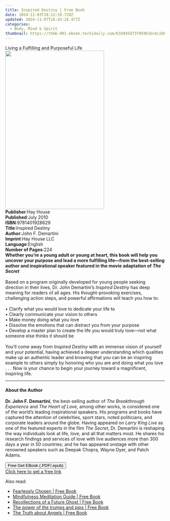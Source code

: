 ```yaml
---
title: Inspired Destiny | Free Book
date: 2024-11-03T18:12:19.720Z
updated: 2024-11-07T16:43:24.477Z
categories:
  - Body, Mind & Spirit
thumbnail: https://thmb-001-ebook.techidaily.com/b33045d73f05961bc6c2d819fa5d2d09315d0f7196c633371faeaf0147e61e0d.jpg
---
```

<main id="book-container">
  <div class="flex flex-col">
    <div class="book-brief flex-1 py-6 px-4 sm:p-6 md:py-10 md:px-8">
      <!-- brief-->
      <div class="book-brief-main">Living a Fulfilling and Purposeful Life</div>
    </div>
    <div
      class="book-meta-info flex-1 grid gap-4 col-start-1 col-end-3 row-start-1 sm:mb-6 sm:grid-cols-4 lg:gap-6 lg:col-start-2 lg:row-end-6 lg:row-span-6 lg:mb-0"
    >
      <div
        class="book-meta-info-left place-content-center mt-4 p-4 text-sm leading-6 col-start-2 col-span-2 dark:text-slate-400"
      >
        <img
          class="w-full h-500 object-cover rounded-lg sm:h-255 sm:col-span-2 lg:col-span-full"
          src="https://img-001-ebook.techidaily.com/30bec252b6afc2e0e047e568bd09d6ab9a2d70bc9160c86f48b090d93aa1570b.jpg"
          alt=""
          width="312"
          height="500"
        />
      </div>
      <div
        class="book-meta-info-right mt-2 col-start-1 row-start-2 col-span-3 self-center"
      >
        <!-- meta data  -->
        <div class="flex flex-col px-4 md:px-8">
          <div class="flex-1">
            <strong>Publisher</strong>:<span class="px-2">Hay House</span>
          </div>
          <div class="flex-1">
            <strong>Published</strong>:<span class="px-2">July 2010</span>
          </div>
          <div class="flex-1">
            <strong>ISBN</strong>:<span class="px-2">9781401928629</span>
          </div>
          <div class="flex-1">
            <strong>Title</strong>:<span class="px-2">Inspired Destiny</span>
          </div>
          <div class="flex-1">
            <strong>Author</strong>:<span class="px-2">John F. Demartini</span>
          </div>
          <div class="flex-1">
            <strong>Imprint</strong>:<span class="px-2">Hay House LLC</span>
          </div>
          <div class="flex-1">
            <strong>Language</strong>:<span class="px-2">English</span>
          </div>
          <div class="flex-1">
            <strong>Number of Pages</strong>:<span class="px-2">224</span>
          </div>
        </div>
      </div>
    </div>
    <div class="book-description flex-1 py-6 px-4 sm:p-6 md:py-10 md:px-8">
      <div class="book-description-main">
        <div accordion-content="" id="description">
          <b
            >Whether you’re a young adult or young at heart, this book will help
            you uncover your purpose and lead a more fulfilling life—from the
            best-selling author and inspirational speaker featured in the movie
            adaptation of <i>The Secret</i><br /></b
          ><br />
          Based on a program originally developed for young people seeking
          direction in their lives, Dr. John Demartini’s
          <i>Inspired Destiny</i> has deep meaning for readers of all ages.
          His&nbsp;thought-provoking exercises, challenging action steps, and
          powerful affirmations will teach you how to:<br /><br />
          • Clarify what you would love to dedicate your life to<br />
          • Clearly communicate your vision to others<br />
          • Make money doing what you love<br />
          • Dissolve the emotions that can distract you from your purpose<br />
          • Develop a master plan to create the life you would truly love—not
          what someone else thinks it should be<br /><br />
          You’ll come away from <i>Inspired Destiny</i> with an immense vision
          of yourself and your potential, having achieved a deeper understanding
          which qualities make up an authentic leader and knowing that you can
          be an inspiring example to others simply by honoring who you are and
          doing what you love . . .&nbsp;Now is your chance to&nbsp;begin your
          journey toward a magnificent, inspiring life.
        </div>
        <div class="accordion-fader"></div>
      </div>
    </div>
    <div class="book-excerpts flex-1 py-6 px-4 sm:p-6 md:py-10 md:px-8">
      <!-- excerpts-->
      <div class="book-excerpts-main">
        <hr />
        <h4 class="placeholder placeholder-heading">
          <span>About the Author</span>
        </h4>
        <p>
          <b>Dr. John F. Demartini</b>, the best-selling author of
          <i>The Breakthrough Experience</i> and <i>The Heart of Love</i>, among
          other works, is considered one of the world’s leading inspirational
          speakers. His programs and books have captured the attention of
          celebrities, sport stars, noted politicians, and corporate leaders
          around the globe. Having appeared on <i>Larry King Live</i> as one of
          the featured experts in the film <i>The Secret</i>, Dr. Demartini is
          reshaping the way individuals look at life, love, and all that matters
          most. He shares his research findings and services of love with live
          audiences more than 300 days a year in 50 countries; and he has
          appeared onstage with other renowned speakers such as Deepak Chopra,
          Wayne Dyer, and Patch Adams.
        </p>
      </div>
    </div>
    <div
      class="book-about-author flex-1 py-6 px-4 sm:p-6 md:py-10 md:px-8"
    ></div>
    <div class="book-free-get flex-1 py-6 px-4 sm:p-6 md:py-10 md:px-8">
      <button
        id="btn-free-get"
        class="bg-blue-500 hover:bg-blue-700 text-white font-bold py-2 px-4 rounded"
      >
        Free Get EBook (.PDF/.epub)
      </button>
      <div id="countdown-display" class="px-2 text-lg mt-2"></div>
      <a
        id="free-link"
        class="hidden bg-blue-500 hover:bg-blue-700 text-white font-bold py-2 px-4 rounded"
        href="https://www.ebooks.com/en-us/book/96317066/inspired-destiny/john-f-demartini/"
        target="_blank"
        >Click here to get a free link</a
      >
    </div>
    <script>
      let countdownTime = 0;
      let countdownInterval = null;
      document
        .getElementById('btn-free-get')
        .addEventListener('click', startCountdown);
      function startCountdown() {
        countdownTime = new Date().getTime() + 60000 * 3;
        countdownInterval = setInterval(updateCountdown, 1000);
        document.getElementById('btn-free-get').disabled = true;
        document
          .getElementById('btn-free-get')
          .classList.add('bg-gray-500', 'cursor-not-allowed');
      }
      function updateCountdown() {
        let currentTime = new Date().getTime();
        let timeLeft = countdownTime - currentTime;
        let secondsLeft = Math.floor(timeLeft / 1000);
        document.getElementById('countdown-display').innerHTML =
          `Remaining time: ${secondsLeft} seconds.`;
        if (secondsLeft <= 0) {
          clearInterval(countdownInterval);
          document.getElementById('btn-free-get').classList.add('hidden');
          document.getElementById('free-link').classList.remove('hidden');
          document.getElementById('countdown-display').innerHTML = '';
        }
      }
    </script>
  </div>
</main>

<ins class="adsbygoogle"
      style="display:block"
      data-ad-client="ca-pub-7571918770474297"
      data-ad-slot="8358498916"
      data-ad-format="auto"
      data-full-width-responsive="true"></ins>
    

<span class="atpl-alsoreadstyle">Also read:</span>
<div><ul>
<li><a href="https://novels-ebooks.techidaily.com/210124451-9781647464646-fearlessly-chosen/"><u>Fearlessly Chosen | Free Book</u></a></li>
<li><a href="https://novels-ebooks.techidaily.com/210124474-9782175402513-mindfulness-meditation-guide/"><u>Mindfulness Meditation Guide | Free Book</u></a></li>
<li><a href="https://novels-ebooks.techidaily.com/210124723-9781733160131-recollections-of-a-future-ghost/"><u>Recollections of a Future Ghost | Free Book</u></a></li>
<li><a href="https://novels-ebooks.techidaily.com/210124466-9788792633620-the-power-of-the-trumps-and-pips/"><u>The power of the trumps and pips | Free Book</u></a></li>
<li><a href="https://novels-ebooks.techidaily.com/210124340-9781529341430-the-truth-about-angels/"><u>The Truth about Angels | Free Book</u></a></li>
</ul></div>

